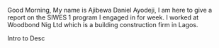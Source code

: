 Good Morning, My name is Ajibewa Daniel Ayodeji, I am here to give a report on the SIWES 1 program I engaged in for week. I worked at Woodbond Nig Ltd which is a building construction firm in Lagos. 

Intro to Desc